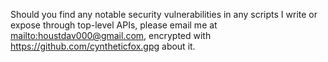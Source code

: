 Should you find any notable security vulnerabilities in any scripts I write or expose through top-level APIs, please email me at <mailto:houstdav000@gmail.com>, encrypted with <https://github.com/cyntheticfox.gpg> about it.
